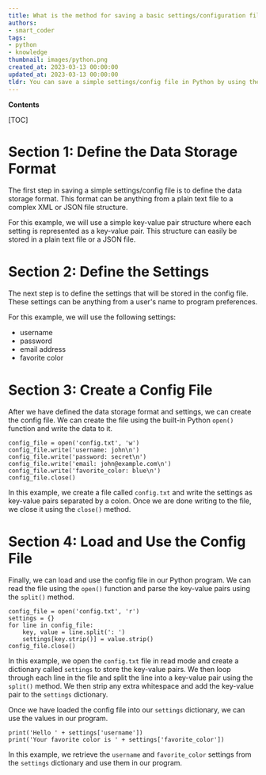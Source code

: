 ```yaml
---
title: What is the method for saving a basic settings/configuration file in python?
authors:
- smart_coder
tags:
- python
- knowledge
thumbnail: images/python.png
created_at: 2023-03-13 00:00:00
updated_at: 2023-03-13 00:00:00
tldr: You can save a simple settings/config file in Python by using the configparser module to create and write key-value pairs to a text file.
---
```


**Contents**

[TOC]

# Section 1: Define the Data Storage Format

The first step in saving a simple settings/config file is to define the data storage format. This format can be anything from a plain text file to a complex XML or JSON file structure. 

For this example, we will use a simple key-value pair structure where each setting is represented as a key-value pair. This structure can easily be stored in a plain text file or a JSON file.

# Section 2: Define the Settings

The next step is to define the settings that will be stored in the config file. These settings can be anything from a user's name to program preferences. 

For this example, we will use the following settings:

- username
- password
- email address
- favorite color

# Section 3: Create a Config File

After we have defined the data storage format and settings, we can create the config file. We can create the file using the built-in Python `open()` function and write the data to it.

```
config_file = open('config.txt', 'w')
config_file.write('username: john\n')
config_file.write('password: secret\n')
config_file.write('email: john@example.com\n')
config_file.write('favorite_color: blue\n')
config_file.close()
```

In this example, we create a file called `config.txt` and write the settings as key-value pairs separated by a colon. Once we are done writing to the file, we close it using the `close()` method.

# Section 4: Load and Use the Config File

Finally, we can load and use the config file in our Python program. We can read the file using the `open()` function and parse the key-value pairs using the `split()` method.

```
config_file = open('config.txt', 'r')
settings = {}
for line in config_file:
    key, value = line.split(': ')
    settings[key.strip()] = value.strip()
config_file.close()
```

In this example, we open the `config.txt` file in read mode and create a dictionary called `settings` to store the key-value pairs. We then loop through each line in the file and split the line into a key-value pair using the `split()` method. We then strip any extra whitespace and add the key-value pair to the `settings` dictionary.

Once we have loaded the config file into our `settings` dictionary, we can use the values in our program.

```
print('Hello ' + settings['username'])
print('Your favorite color is ' + settings['favorite_color'])
```

In this example, we retrieve the `username` and `favorite_color` settings from the `settings` dictionary and use them in our program.

